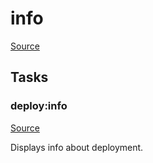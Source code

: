 <!-- DO NOT EDIT THIS FILE! -->
<!-- Instead edit recipe/deploy/info.php -->
<!-- Then run bin/docgen -->

# info

[Source](/recipe/deploy/info.php)



## Tasks

### deploy:info
[Source](https://github.com/deployphp/deployer/blob/master/recipe/deploy/info.php#L5)

Displays info about deployment.




